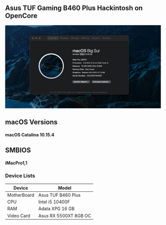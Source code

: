 ## Asus TUF Gaming B460 Plus Hackintosh on OpenCore

<img src="Screen.png" alt="about" width="600"/>

## macOS Versions
#### macOS Catalina 10.15.4

## SMBIOS
#### iMacPro1,1

### Device Lists
| Device | Model |
|----|----|
| MotherBoard | Asus TUF B460 Plus |
| CPU | Intel i5 10400F |
| RAM | Adata XPG 16 GB|
| Video Card | Asus RX 5500XT 8GB OC|
